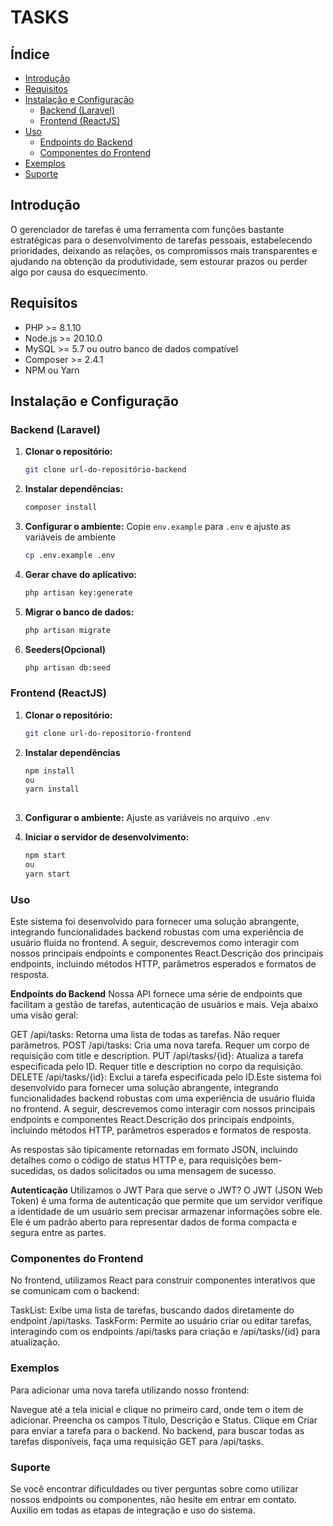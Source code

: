 # TASKS

## Índice

- [Introdução](#introdução)
- [Requisitos](#requisitos)
- [Instalação e Configuração](#instalação-e-configuração)
  - [Backend (Laravel)](#backend-laravel)
  - [Frontend (ReactJS)](#frontend-reactjs)
- [Uso](#uso)
  - [Endpoints do Backend](#endpoints-do-backend)
  - [Componentes do Frontend](#componentes-do-frontend)
- [Exemplos](#exemplos)
- [Suporte](#suporte)

## Introdução

O gerenciador de tarefas é uma ferramenta com funções bastante estratégicas para o desenvolvimento de tarefas pessoais, estabelecendo prioridades, deixando as relações, os compromissos mais transparentes e ajudando na obtenção da produtividade, sem estourar prazos ou perder algo por causa do esquecimento.

## Requisitos

- PHP >= 8.1.10
- Node.js >= 20.10.0
- MySQL >= 5.7 ou outro banco de dados compatível
- Composer >= 2.4.1
- NPM ou Yarn

## Instalação e Configuração

### Backend (Laravel)

1. **Clonar o repositório:**
   ```bash
   git clone url-do-repositório-backend
   
2. **Instalar dependências:**
   ```bash
   composer install

3. **Configurar o ambiente:**
   Copie `env.example` para `.env` e ajuste as variáveis de ambiente
   ```bash
   cp .env.example .env
4. **Gerar chave do aplicativo:**
   ```bash
   php artisan key:generate
5. **Migrar o banco de dados:**
   ```bash
   php artisan migrate
6. **Seeders(Opcional)**
   ```bash
   php artisan db:seed

### Frontend (ReactJS)

1. **Clonar o repositório:**
   ```bash
   git clone url-do-repositorio-frontend

2. **Instalar dependências**
   ```bash
   npm install
   ou
   yarn install
     
3. **Configurar o ambiente:**
   Ajuste as variáveis no arquivo `.env`

4. **Iniciar o servidor de desenvolvimento:**
   ```bash
   npm start
   ou
   yarn start

### Uso
Este sistema foi desenvolvido para fornecer uma solução abrangente, integrando funcionalidades backend robustas com uma experiência de usuário fluida no frontend. A seguir, descrevemos como interagir com nossos principais endpoints e componentes React.Descrição dos principais endpoints, incluindo métodos HTTP, parâmetros esperados e formatos de resposta.

**Endpoints do Backend**
Nossa API fornece uma série de endpoints que facilitam a gestão de tarefas, autenticação de usuários e mais. Veja abaixo uma visão geral:

GET /api/tasks: Retorna uma lista de todas as tarefas. Não requer parâmetros.
POST /api/tasks: Cria uma nova tarefa. Requer um corpo de requisição com title e description.
PUT /api/tasks/{id}: Atualiza a tarefa especificada pelo ID. Requer title e description no corpo da requisição.
DELETE /api/tasks/{id}: Exclui a tarefa especificada pelo ID.Este sistema foi desenvolvido para fornecer uma solução abrangente, integrando funcionalidades backend robustas com uma experiência de usuário fluida no frontend. A seguir, descrevemos como interagir com nossos principais endpoints e componentes React.Descrição dos principais endpoints, incluindo métodos HTTP, parâmetros esperados e formatos de resposta.

As respostas são tipicamente retornadas em formato JSON, incluindo detalhes como o código de status HTTP e, para requisições bem-sucedidas, os dados solicitados ou uma mensagem de sucesso.

**Autenticação**
Utilizamos o JWT
Para que serve o JWT?
O JWT (JSON Web Token) é uma forma de autenticação que permite que um servidor verifique a identidade de um usuário sem precisar armazenar informações sobre ele. Ele é um padrão aberto para representar dados de forma compacta e segura entre as partes.

### Componentes do Frontend
No frontend, utilizamos React para construir componentes interativos que se comunicam com o backend:

TaskList: Exibe uma lista de tarefas, buscando dados diretamente do endpoint /api/tasks.
TaskForm: Permite ao usuário criar ou editar tarefas, interagindo com os endpoints /api/tasks para criação e /api/tasks/{id} para atualização.

### Exemplos
Para adicionar uma nova tarefa utilizando nosso frontend:

Navegue até a tela inicial e clique no primeiro card, onde tem o item de adicionar.
Preencha os campos Título, Descrição e Status.
Clique em Criar para enviar a tarefa para o backend.
No backend, para buscar todas as tarefas disponíveis, faça uma requisição GET para /api/tasks.

### Suporte
Se você encontrar dificuldades ou tiver perguntas sobre como utilizar nossos endpoints ou componentes, não hesite em entrar em contato. Auxilio em todas as etapas de integração e uso do sistema.
